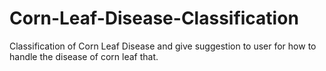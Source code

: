 # Corn-Leaf-Disease-Classification
Classification of Corn Leaf Disease and give suggestion to user for how to handle the disease of corn leaf that.
